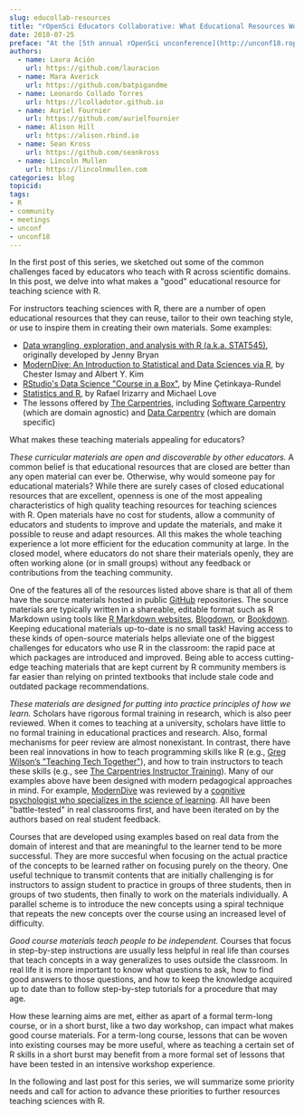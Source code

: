 ```yaml
---
slug: educollab-resources
title: "rOpenSci Educators Collaborative: What Educational Resources Work Well and Why?"
date: 2018-07-25
preface: "At the [5th annual rOpenSci unconference](http://unconf18.ropensci.org) in May 2018, a group of scientists and educators shared their experiences, frustrations, failures, and successes teaching science with R. What came out of this discussion was a framework for rOpenSci Educators’ Collaborative: a community of practice for people interested and engaged in science education using R. This blog post is the second of a three-post series about education and R, written by this group of unconf18 participants. Read the first post about common pedagogical challenges [here](/blog/2018/07/24/educollab-challenges/), and how to get involved [here](https://github.com/ropenscilabs/rOpenSciEd)."
authors:
  - name: Laura Ación
    url: https://github.com/lauracion
  - name: Mara Averick 
    url: https://github.com/batpigandme
  - name: Leonardo Collado Torres
    url: https://lcolladotor.github.io
  - name: Auriel Fournier 
    url: https://github.com/aurielfournier
  - name: Alison Hill
    url: https://alison.rbind.io
  - name: Sean Kross
    url: https://github.com/seankross
  - name: Lincoln Mullen
    url: https://lincolnmullen.com
categories: blog
topicid: 
tags:
- R
- community
- meetings
- unconf
- unconf18
---
```


In the first post of this series, we sketched out some of the common challenges faced by educators who teach with R across scientific domains. In this post, we delve into what makes a "good" educational resource for teaching science with R.

For instructors teaching sciences with R, there are a number of open educational resources that they can reuse, tailor to their own teaching style, or use to inspire them in creating their own materials. Some examples:

- [Data wrangling, exploration, and analysis with R (a.k.a. STAT545)](http://stat545.com/), originally developed by Jenny Bryan
- [ModernDive: An Introduction to Statistical and Data Sciences via R](http://moderndive.com), by Chester Ismay and Albert Y. Kim
- [RStudio's Data Science "Course in a Box"](https://rstudio-education.github.io/datascience-box/), by Mine Çetinkaya-Rundel
- [Statistics and R](http://rafalab.github.io/pages/harvardx.html), by Rafael Irizarry and Michael Love
- The lessons offered by [The Carpentries](https://carpentries.org/), including [Software Carpentry](https://software-carpentry.org/lessons/) (which are domain agnostic) and [Data Carpentry](http://www.datacarpentry.org/lessons/) (which are domain specific) 

What makes these teaching materials appealing for educators?

_These curricular materials are open and discoverable by other educators._ A common belief is that educational resources that are closed are better than any open material can ever be. Otherwise, why would someone pay for educational materials? While there are surely cases of closed educational resources that are excellent, openness is one of the most appealing characteristics of high quality teaching resources for teaching sciences with R. Open materials have no cost for students, allow a community of educators and students to improve and update the materials, and make it possible to reuse and adapt resources. All this makes the whole teaching experience a lot more efficient for the education community at large. In the closed model, where educators do not share their materials openly, they are often working alone (or in small groups) without any feedback or contributions from the teaching community. 

One of the features all of the resources listed above share is that all of them have the source materials hosted in public [GitHub](https://github.com) repositories. The source materials are typically written in a shareable, editable format such as R Markdown using tools like [R Markdown websites](https://rmarkdown.rstudio.com/rmarkdown_websites.htm), [Blogdown](https://bookdown.org/yihui/blogdown/), or [Bookdown](https://bookdown.org/yihui/bookdown/). Keeping educational materials up-to-date is no small task! Having access to these kinds of open-source materials helps alleviate one of the biggest challenges for educators who use R in the classroom: the rapid pace at which packages are introduced and improved. Being able to access cutting-edge teaching materials that are kept current by R community members is far easier than relying on printed textbooks that include stale code and outdated package recommendations. 

_These materials are designed for putting into practice principles of how we learn._ Scholars have rigorous formal training in research, which is also peer reviewed. When it comes to teaching at a university, scholars have little to no formal training in educational practices and research. Also, formal mechanisms for peer review are almost nonexistant. In contrast, there have been real innovations in how to teach programming skills like R (e.g., [Greg Wilson’s "Teaching Tech Together"](http://teachtogether.tech)), and how to train instructors to teach these skills (e.g., see [The Carpentries Instructor Training](https://carpentries.github.io/instructor-training/)). Many of our examples above have been designed with modern pedagogical approaches in mind. For example, [ModernDive](http://moderndive.netlify.com/index.html#sec:connect-contribute) was reviewed by a [cognitive psychologist who specializes in the science of learning](http://www.learningscientists.org/yana-weinstein/). All have been "battle-tested" in real classrooms first, and have been iterated on by the authors based on real student feedback.

Courses that are developed using examples based on real data from the domain of interest and that are meaningful to the learner tend to be more successful. They are more succesful when focusing on the actual practice of the concepts to be learned rather on focusing purely on the theory. One useful technique to transmit contents that are initially challenging is for instructors to assign student to practice in groups of three students, then in groups of two students, then finally to work on the materials individually. A parallel scheme is to introduce the new concepts using a spiral technique that repeats the new concepts over the course using an increased level of difficulty. 

_Good course materials teach people to be independent._ Courses that focus in step-by-step instructions are usually less helpful in real life than courses that teach concepts in a way generalizes to uses outside the classroom. In real life it is more important to know what questions to ask, how to find good answers to those questions, and how to keep the knowledge acquired up to date than to follow step-by-step tutorials for a procedure that may age.

How these learning aims are met, either as apart of a formal term-long course, or in a short burst, like a two day workshop, can impact what makes good course materials. For a term-long course, lessons that can be woven into existing courses may be more useful, where as teaching a certain set of R skills in a short burst may benefit from a more formal set of lessons that have been tested in an intensive workshop experience. 

In the following and last post for this series, we will summarize some priority needs and call for action to advance these priorities to further resources teaching sciences with R.
